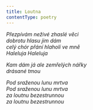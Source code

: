 ```yaml
---
title: Loutna
contentType: poetry
---
```


<section>

_Přezpívám neživé zhaslé věci  
dobrotu hlasu jim dám  
celý chór přání hlaholí ve mně  
Haleluja Haleluja_

</section>

<section>

_Kam dám já ale zemřelých nářky  
drásané tmou_

</section>

<section>

_Pod sraženou lunu mrtva  
Pod sraženou lunu mrtva  
za loutnu bezestrunnou  
za loutnu bezestrunnou_

</section>
